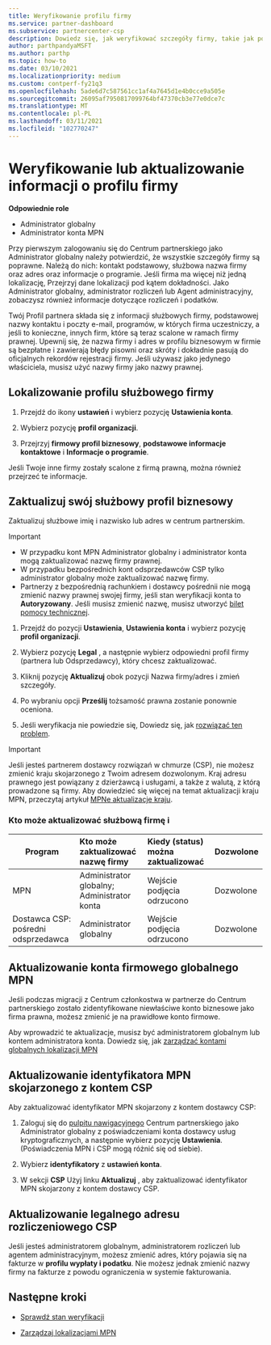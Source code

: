 ```yaml
---
title: Weryfikowanie profilu firmy
ms.service: partner-dashboard
ms.subservice: partnercenter-csp
description: Dowiedz się, jak weryfikować szczegóły firmy, takie jak podstawowe kontakty, adres i informacje o programie. Możesz również zaktualizować swoje adresy prawne i rozliczenia.
author: parthpandyaMSFT
ms.author: parthp
ms.topic: how-to
ms.date: 03/10/2021
ms.localizationpriority: medium
ms.custom: contperf-fy21q3
ms.openlocfilehash: 5ade6d7c587561cc1af4a7645d1e4b0cce9a505e
ms.sourcegitcommit: 26095af7950817099764bf47370cb3e77e0dce7c
ms.translationtype: MT
ms.contentlocale: pl-PL
ms.lasthandoff: 03/11/2021
ms.locfileid: "102770247"
---
```

# <a name="verify-or-update-your-company-profile-information"></a>Weryfikowanie lub aktualizowanie informacji o profilu firmy 

**Odpowiednie role**

- Administrator globalny
- Administrator konta MPN

Przy pierwszym zalogowaniu się do Centrum partnerskiego jako Administrator globalny należy potwierdzić, że wszystkie szczegóły firmy są poprawne. Należą do nich: kontakt podstawowy, służbowa nazwa firmy oraz adres oraz informacje o programie. Jeśli firma ma więcej niż jedną lokalizację, Przejrzyj dane lokalizacji pod kątem dokładności. Jako Administrator globalny, administrator rozliczeń lub Agent administracyjny, zobaczysz również informacje dotyczące rozliczeń i podatków.

Twój Profil partnera składa się z informacji służbowych firmy, podstawowej nazwy kontaktu i poczty e-mail, programów, w których firma uczestniczy, a jeśli to konieczne, innych firm, które są teraz scalone w ramach firmy prawnej. Upewnij się, że nazwa firmy i adres w profilu biznesowym w firmie są bezpłatne i zawierają błędy pisowni oraz skróty i dokładnie pasują do oficjalnych rekordów rejestracji firmy. Jeśli używasz jako jedynego właściciela, musisz użyć nazwy firmy jako nazwy prawnej.


## <a name="locate-the-legal-business-profile"></a>Lokalizowanie profilu służbowego firmy

1. Przejdź do ikony **ustawień** i wybierz pozycję **Ustawienia konta**.
 
1. Wybierz pozycję **profil organizacji**. 

2. Przejrzyj **firmowy profil biznesowy**, **podstawowe informacje kontaktowe** i **Informacje o programie**.

Jeśli Twoje inne firmy zostały scalone z firmą prawną, można również przejrzeć te informacje. 

## <a name="update-your-legal-business-profile"></a>Zaktualizuj swój służbowy profil biznesowy 

Zaktualizuj służbowe imię i nazwisko lub adres w centrum partnerskim.

>[!Important]
>- W przypadku kont MPN Administrator globalny i administrator konta mogą zaktualizować nazwę firmy prawnej.
>- W przypadku bezpośrednich kont odsprzedawców CSP tylko administrator globalny może zaktualizować nazwę firmy. 
>- Partnerzy z bezpośrednią rachunkiem i dostawcy pośrednii nie mogą zmienić nazwy prawnej swojej firmy, jeśli stan weryfikacji konta to **Autoryzowany**. Jeśli musisz zmienić nazwę, musisz utworzyć [bilet pomocy technicznej](https://partner.microsoft.com/dashboard/support/servicerequests/create?stage=2&topicid=eb74583c-61b3-2124-bffc-00920e0ae772).



1. Przejdź do pozycji **Ustawienia**, **Ustawienia konta** i wybierz pozycję **profil organizacji**.

2. Wybierz pozycję **Legal**  , a następnie wybierz odpowiedni profil firmy (partnera lub Odsprzedawcy), który chcesz zaktualizować.

1. Kliknij pozycję **Aktualizuj**  obok pozycji Nazwa firmy/adres i zmień szczegóły.
 
1. Po wybraniu opcji **Prześlij** tożsamość prawna zostanie ponownie oceniona.

1. Jeśli weryfikacja nie powiedzie się, Dowiedz się, jak [rozwiązać ten problem](verification-responses.md).

>[!Important]
>Jeśli jesteś partnerem dostawcy rozwiązań w chmurze (CSP), nie możesz zmienić kraju skojarzonego z Twoim adresem dozwolonym. Kraj adresu prawnego jest powiązany z dzierżawcą i usługami, a także z walutą, z którą prowadzone są firmy. Aby dowiedzieć się więcej na temat aktualizacji kraju MPN, przeczytaj artykuł  [MPNe aktualizacje kraju](manage-locations.md#change-country-of-partner-global-account).


### <a name="who-can-update-legal-business-name-and-when"></a>Kto może aktualizować służbową firmę i

|**Program**|**Kto może zaktualizować nazwę firmy**|**Kiedy (status) można zaktualizować**|**Dozwolone**|
|---------------------|:-------------------------------|:------------|:-----------------|
MPN|Administrator globalny; Administrator konta|Wejście podjęcia odrzucono| Dozwolone|
|Dostawca CSP: pośredni odsprzedawca|Administrator globalny|Wejście podjęcia odrzucono| Dozwolone|


## <a name="update-your-mpn-global-business-account"></a>Aktualizowanie konta firmowego globalnego MPN

Jeśli podczas migracji z Centrum członkostwa w partnerze do Centrum partnerskiego zostało zidentyfikowane niewłaściwe konto biznesowe jako firma prawna, możesz zmienić je na prawidłowe konto firmowe.

Aby wprowadzić te aktualizacje, musisz być administratorem globalnym lub kontem administratora konta. Dowiedz się, jak [zarządzać kontami globalnych lokalizacji MPN](manage-locations.md)


## <a name="update-your-mpn-id-associated-with-your-csp-account"></a>Aktualizowanie identyfikatora MPN skojarzonego z kontem CSP

Aby zaktualizować identyfikator MPN skojarzony z kontem dostawcy CSP:

1. Zaloguj się do [pulpitu nawigacyjnego](https://partner.microsoft.com/dashboard/home) Centrum partnerskiego jako Administrator globalny z poświadczeniami konta dostawcy usług kryptograficznych, a następnie wybierz pozycję **Ustawienia**. (Poświadczenia MPN i CSP mogą różnić się od siebie).
 
1. Wybierz **identyfikatory** z **ustawień konta**.

1. W sekcji **CSP** Użyj linku **Aktualizuj** , aby zaktualizować identyfikator MPN skojarzony z kontem dostawcy CSP. 


## <a name="update-your-csp-legal-billing-address"></a>Aktualizowanie legalnego adresu rozliczeniowego CSP

Jeśli jesteś administratorem globalnym, administratorem rozliczeń lub agentem administracyjnym, możesz zmienić adres, który pojawia się na fakturze w **profilu wypłaty i podatku**. Nie możesz jednak zmienić nazwy firmy na fakturze z powodu ograniczenia w systemie fakturowania.


## <a name="next-steps"></a>Następne kroki

- [Sprawdź stan weryfikacji](verification-responses.md)

- [Zarządzaj lokalizacjami MPN](manage-locations.md)
